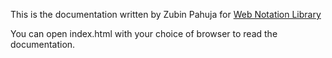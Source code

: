 This is the documentation written by Zubin Pahuja for [Web Notation Library](../app/contentScript/WebDataExtractionNotation/)

You can open index.html with your choice of browser to read the documentation.